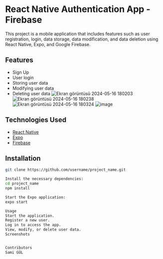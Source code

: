 # React Native Authentication App - Firebase

This project is a mobile application that includes features such as user registration, login, data storage, data modification, and data deletion using React Native, Expo, and Google Firebase.

## Features

- Sign Up
- User login
- Storing user data
- Modifying user data
- Deleting user data
![Ekran görüntüsü 2024-05-16 180203](https://github.com/samiigll/Mobile-Signup-Firbase/assets/148059353/ab74aa21-6aec-4f12-af36-00ca94923070)
![Ekran görüntüsü 2024-05-16 180238](https://github.com/samiigll/Mobile-Signup-Firbase/assets/148059353/7f700470-b4ac-491c-8830-9740b27366bf)
![Ekran görüntüsü 2024-05-16 180324](https://github.com/samiigll/Mobile-Signup-Firbase/assets/148059353/570111a1-b5f2-44d9-8f39-7af7bf3fadd7)
![image](https://github.com/samiigll/Mobile-Signup-Firbase/assets/148059353/ce69e23a-5b59-4c7c-9744-660d880b63c9)

## Technologies Used

- [React Native](https://reactnative.dev/)
- [Expo](https://expo.dev/)
- [Firebase](https://firebase.google.com/)

## Installation

```bash
git clone https://github.com/username/project_name.git

Install the necessary dependencies:
cd project_name
npm install

Start the Expo application:
expo start

Usage
Start the application.
Register a new user.
Log in to access the app.
View, modify, or delete user data.
Screenshots


Contributors
Sami GÜL




